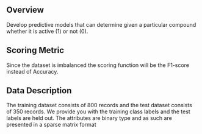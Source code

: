## Overview
Develop predictive models that can determine given a particular compound whether it is active (1) or not (0).

## Scoring Metric
Since the dataset is imbalanced the scoring function will be the F1-score instead of Accuracy.

## Data Description
The training dataset consists of 800 records and the test dataset consists of 350 records. We
provide you with the training class labels and the test labels are held out. The attributes are
binary type and as such are presented in a sparse matrix format
